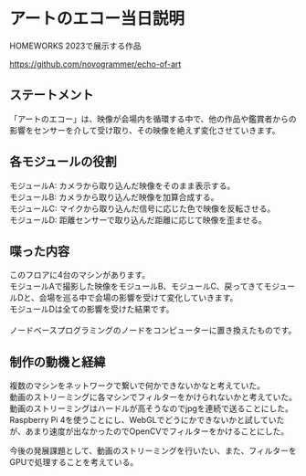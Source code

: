 # アートのエコー当日説明
HOMEWORKS 2023で展示する作品

https://github.com/novogrammer/echo-of-art

## ステートメント
「アートのエコー」は、映像が会場内を循環する中で、他の作品や鑑賞者からの影響をセンサーを介して受け取り、その映像を絶えず変化させていきます。


## 各モジュールの役割
モジュールA: カメラから取り込んだ映像をそのまま表示する。<br>
モジュールB: カメラから取り込んだ映像を加算合成する。<br>
モジュールC: マイクから取り込んだ信号に応じた色で映像を反転させる。<br>
モジュールD: 距離センサーで取り込んだ距離に応じて映像を歪ませる。

## 喋った内容
このフロアに4台のマシンがあります。<br>
モジュールAで撮影した映像をモジュールB、モジュールC、戻ってきてモジュールDと、会場を巡る中で会場の影響を受けて変化していきます。<br>
モジュールDは全ての影響を受けた結果です。<br>
<br>
ノードベースプログラミングのノードをコンピューターに置き換えたものです。


## 制作の動機と経緯
複数のマシンをネットワークで繋いで何かできないかなと考えていた。<br>
動画のストリーミングに各マシンでフィルターをかけられないかと考えていた。<br>
動画のストリーミングはハードルが高そうなのでjpgを連続で送ることにした。<br>
Raspberry Pi 4を使うことにし、WebGLでどうにかできないかと試していたが、あまり速度が出なかったのでOpenCVでフィルターをかけることにした。

今後の発展課題として、動画のストリーミングを行いたい、また、フィルターをGPUで処理することを考えている。
